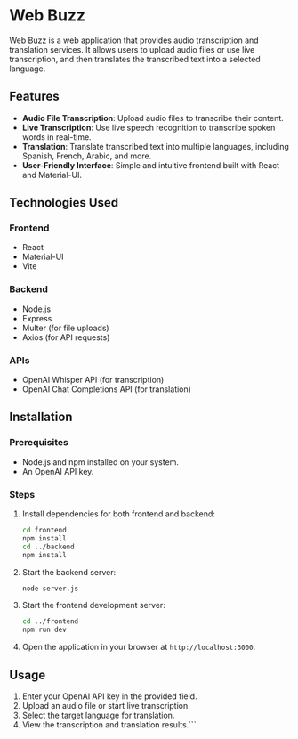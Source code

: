 # Web Buzz

Web Buzz is a web application that provides audio transcription and translation services. It allows users to upload audio files or use live transcription, and then translates the transcribed text into a selected language.

## Features

- **Audio File Transcription**: Upload audio files to transcribe their content.
- **Live Transcription**: Use live speech recognition to transcribe spoken words in real-time.
- **Translation**: Translate transcribed text into multiple languages, including Spanish, French, Arabic, and more.
- **User-Friendly Interface**: Simple and intuitive frontend built with React and Material-UI.

## Technologies Used

### Frontend
- React
- Material-UI
- Vite

### Backend
- Node.js
- Express
- Multer (for file uploads)
- Axios (for API requests)

### APIs
- OpenAI Whisper API (for transcription)
- OpenAI Chat Completions API (for translation)

## Installation

### Prerequisites
- Node.js and npm installed on your system.
- An OpenAI API key.

### Steps

1. Install dependencies for both frontend and backend:
   ```bash
   cd frontend
   npm install
   cd ../backend
   npm install
   ```

2. Start the backend server:
   ```bash
   node server.js
   ```

3. Start the frontend development server:
   ```bash
   cd ../frontend
   npm run dev
   ```

4. Open the application in your browser at `http://localhost:3000`.

## Usage

1. Enter your OpenAI API key in the provided field.
2. Upload an audio file or start live transcription.
3. Select the target language for translation.
4. View the transcription and translation results.```
